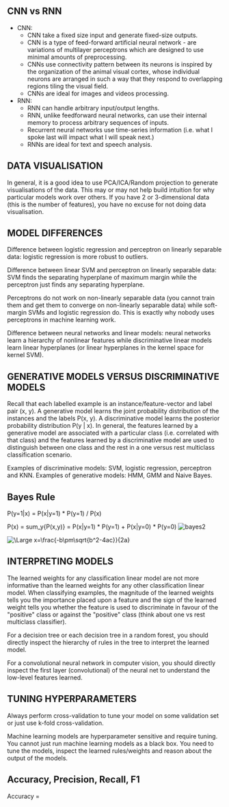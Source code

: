 ## CNN vs RNN
* CNN:
  * CNN take a fixed size input and generate fixed-size outputs.
  * CNN is a type of feed-forward artificial neural network - are variations of multilayer perceptrons which are designed to use minimal amounts of preprocessing.
  * CNNs use connectivity pattern between its neurons is inspired by the organization of the animal visual cortex, whose individual neurons are arranged in such a way that they respond to overlapping regions tiling the visual field.
  * CNNs are ideal for images and videos processing.
* RNN:
  * RNN can handle arbitrary input/output lengths.
  * RNN, unlike feedforward neural networks, can use their internal memory to process arbitrary sequences of inputs.
  * Recurrent neural networks use time-series information (i.e. what I spoke last will impact what I will speak next.)
  * RNNs are ideal for text and speech analysis.

## DATA VISUALISATION
In general, it is a good idea to use PCA/ICA/Random projection to generate visualisations of the data. This may or may not help build intuition for why particular models work over others. If you have 2 or 3-dimensional data (this is the number of features), you have no excuse for not doing data visualisation.

## MODEL DIFFERENCES
Difference between logistic regression and perceptron on linearly separable data: logistic regression is more robust to outliers.
 
Difference between linear SVM and perceptron on linearly separable data: SVM finds the separating hyperplane of maximum margin while the perceptron just finds any separating hyperplane.
 
Perceptrons do not work on non-linearly separable data (you cannot train them and get them to converge on non-linearly separable data) while soft-margin SVMs and logistic regression do. This is exactly why nobody uses perceptrons in machine learning work.
 
Difference between neural networks and linear models: neural networks learn a hierarchy of nonlinear features while discriminative linear models learn linear hyperplanes (or linear hyperplanes in the kernel space for kernel SVM). 

## GENERATIVE MODELS VERSUS DISCRIMINATIVE MODELS
Recall that each labelled example is an instance/feature-vector and label pair (x, y). A generative model learns the joint probability distribution of the instances and the labels P(x, y). A discriminative model learns the posterior probability distribution P(y | x). In general, the features learned by a generative model are associated with a particular class (i.e. correlated with that class) and the features learned by a discriminative model are used to distinguish between one class and the rest in a one versus rest multiclass classification scenario.

Examples of discriminative models: SVM, logistic regression, perceptron and KNN.
Examples of generative models: HMM, GMM and Naive Bayes.

## Bayes Rule 
P(y=1|x) = P(x|y=1) * P(y=1) / P(x)

P(x) = sum_y{P(x,y)} = P(x|y=1) * P(y=1) + P(x|y=0) * P(y=0)
<img src="https://latex.codecogs.com/svg.latex?\Large&space;P(x)=\sum_y{P(x,y)}=P(x|y=1) * P(y=1) + P(x|y=0) * P(y=0)" title="bayes2" />

<img src="https://latex.codecogs.com/svg.latex?\Large&space;x=\frac{-b\pm\sqrt{b^2-4ac}}{2a}" title="\Large x=\frac{-b\pm\sqrt{b^2-4ac}}{2a}" />

## INTERPRETING MODELS
The learned weights for any classification linear model are not more informative than the learned weights for any other classification linear model. When classifying examples, the magnitude of the learned weights tells you the importance placed upon a feature and the sign of the learned weight tells you whether the feature is used to discriminate in favour of the "positive" class or against the "positive" class (think about one vs rest multiclass classifier).
 
For a decision tree or each decision tree in a random forest, you should directly inspect the hierarchy of rules in the tree to interpret the learned model.
 
For a convolutional neural network in computer vision, you should directly inspect the first layer (convolutional) of the neural net to understand the low-level features learned.

## TUNING HYPERPARAMETERS
Always perform cross-validation to tune your model on some validation set or just use k-fold cross-validation.

Machine learning models are hyperparameter sensitive and require tuning. You cannot just run machine learning models as a black box. You need to tune the models, inspect the learned rules/weights and reason about the output of the models.

## Accuracy, Precision, Recall, F1
Accuracy = 

